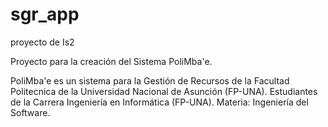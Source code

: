 # sgr_app
proyecto de Is2


Proyecto para la creación del Sistema PoliMba'e.

PoliMba'e es un sistema para la Gestión de Recursos de la Facultad Politecnica de la Universidad Nacional de Asunción (FP-UNA).
Estudiantes de la Carrera Ingeniería en Informática (FP-UNA).
Materia: Ingeniería del Software.
